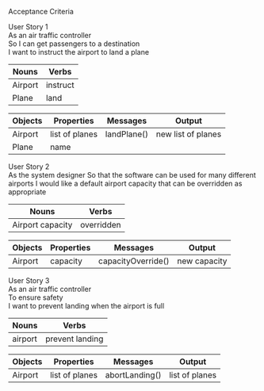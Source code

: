 Acceptance Criteria

User Story 1 <br>
As an air traffic controller <br>
So I can get passengers to a destination <br>
I want to instruct the airport to land a plane

Nouns|Verbs
---|---
Airport|instruct
Plane|land

Objects|Properties|Messages|Output
---|---|---|---
Airport|list of planes|landPlane()|new list of planes
Plane|name|



User Story 2 <br>
As the system designer
So that the software can be used for many different airports
I would like a default airport capacity that can be overridden as appropriate

Nouns|Verbs
---|---
Airport capacity|overridden

Objects|Properties|Messages|Output
---|---|---|---
Airport|capacity|capacityOverride()|new capacity

User Story 3 <br>
As an air traffic controller <br>
To ensure safety <br>
I want to prevent landing when the airport is full <br>

Nouns|Verbs
---|---
airport|prevent landing

Objects|Properties|Messages|Output
---|---|---|---
Airport|list of planes|abortLanding()|list of planes
